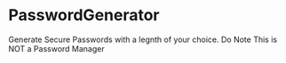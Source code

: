 # PasswordGenerator


Generate Secure Passwords with a legnth of your choice. 
Do Note This is NOT a Password Manager



